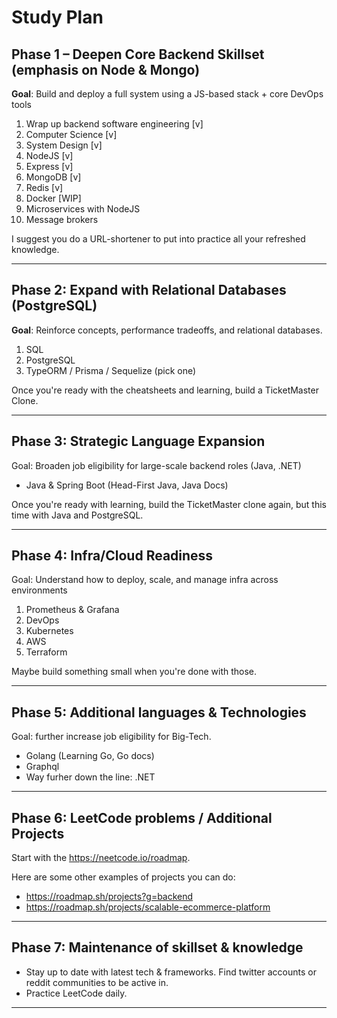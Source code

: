 # Study Plan

## Phase 1 – Deepen Core Backend Skillset (emphasis on Node & Mongo)

**Goal**: Build and deploy a full system using a JS-based stack + core DevOps tools

1. Wrap up backend software engineering [v]
2. Computer Science [v]
3. System Design [v]
4. NodeJS [v]
5. Express [v]
6. MongoDB [v]
7. Redis [v]
8. Docker [WIP]
9. Microservices with NodeJS
10. Message brokers


I suggest you do a URL-shortener to put into practice all your refreshed knowledge.

--- 
## Phase 2: Expand with Relational Databases (PostgreSQL)

**Goal**: Reinforce concepts, performance tradeoffs, and relational databases.

1. SQL
2. PostgreSQL
3. TypeORM / Prisma / Sequelize (pick one)

Once you're ready with the cheatsheets and learning, build a TicketMaster Clone.

---
## Phase 3: Strategic Language Expansion

Goal: Broaden job eligibility for large-scale backend roles (Java, .NET)

- Java & Spring Boot  (Head-First Java, Java Docs)

Once you're ready with learning, build the TicketMaster clone again, but this time with Java and PostgreSQL.

--- 
## Phase 4: Infra/Cloud Readiness

Goal: Understand how to deploy, scale, and manage infra across environments

1. Prometheus & Grafana
2. DevOps 
3. Kubernetes
4. AWS
5. Terraform

Maybe build something small when you're done with those.

---
## Phase 5: Additional languages & Technologies

Goal: further increase job eligibility for Big-Tech.

- Golang (Learning Go, Go docs)
- Graphql
- Way furher down the line: .NET

---
## Phase 6: LeetCode problems / Additional Projects

Start with the https://neetcode.io/roadmap.

Here are some other examples of projects you can do:

- https://roadmap.sh/projects?g=backend
- https://roadmap.sh/projects/scalable-ecommerce-platform 

---

## Phase 7: Maintenance of skillset & knowledge

- Stay up to date with latest tech & frameworks. Find twitter accounts or reddit communities to be active in.
- Practice LeetCode daily.

---